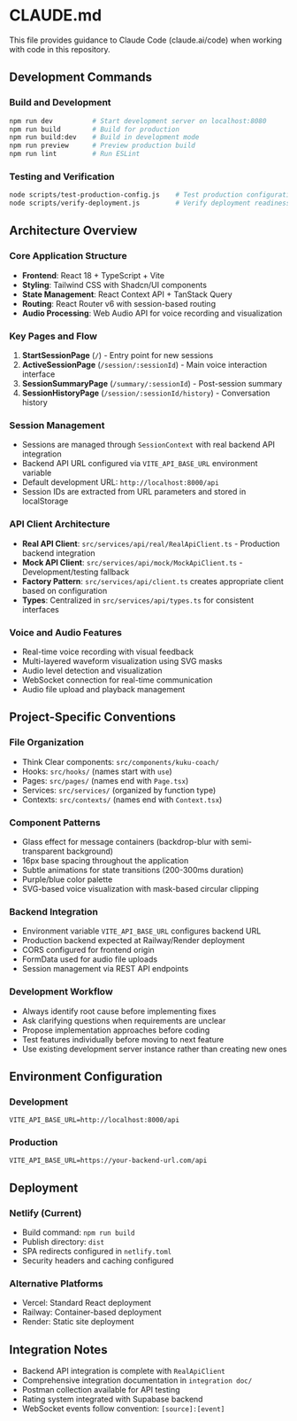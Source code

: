 # CLAUDE.md

This file provides guidance to Claude Code (claude.ai/code) when working with code in this repository.

## Development Commands

### Build and Development
```bash
npm run dev          # Start development server on localhost:8080
npm run build        # Build for production
npm run build:dev    # Build in development mode
npm run preview      # Preview production build
npm run lint         # Run ESLint
```

### Testing and Verification
```bash
node scripts/test-production-config.js    # Test production configuration
node scripts/verify-deployment.js         # Verify deployment readiness
```

## Architecture Overview

### Core Application Structure
- **Frontend**: React 18 + TypeScript + Vite
- **Styling**: Tailwind CSS with Shadcn/UI components
- **State Management**: React Context API + TanStack Query
- **Routing**: React Router v6 with session-based routing
- **Audio Processing**: Web Audio API for voice recording and visualization

### Key Pages and Flow
1. **StartSessionPage** (`/`) - Entry point for new sessions
2. **ActiveSessionPage** (`/session/:sessionId`) - Main voice interaction interface
3. **SessionSummaryPage** (`/summary/:sessionId`) - Post-session summary
4. **SessionHistoryPage** (`/session/:sessionId/history`) - Conversation history

### Session Management
- Sessions are managed through `SessionContext` with real backend API integration
- Backend API URL configured via `VITE_API_BASE_URL` environment variable
- Default development URL: `http://localhost:8000/api`
- Session IDs are extracted from URL parameters and stored in localStorage

### API Client Architecture
- **Real API Client**: `src/services/api/real/RealApiClient.ts` - Production backend integration
- **Mock API Client**: `src/services/api/mock/MockApiClient.ts` - Development/testing fallback
- **Factory Pattern**: `src/services/api/client.ts` creates appropriate client based on configuration
- **Types**: Centralized in `src/services/api/types.ts` for consistent interfaces

### Voice and Audio Features
- Real-time voice recording with visual feedback
- Multi-layered waveform visualization using SVG masks
- Audio level detection and visualization
- WebSocket connection for real-time communication
- Audio file upload and playback management

## Project-Specific Conventions

### File Organization
- Think Clear components: `src/components/kuku-coach/`
- Hooks: `src/hooks/` (names start with `use`)
- Pages: `src/pages/` (names end with `Page.tsx`)
- Services: `src/services/` (organized by function type)
- Contexts: `src/contexts/` (names end with `Context.tsx`)

### Component Patterns
- Glass effect for message containers (backdrop-blur with semi-transparent background)
- 16px base spacing throughout the application
- Subtle animations for state transitions (200-300ms duration)
- Purple/blue color palette
- SVG-based voice visualization with mask-based circular clipping

### Backend Integration
- Environment variable `VITE_API_BASE_URL` configures backend URL
- Production backend expected at Railway/Render deployment
- CORS configured for frontend origin
- FormData used for audio file uploads
- Session management via REST API endpoints

### Development Workflow
- Always identify root cause before implementing fixes
- Ask clarifying questions when requirements are unclear
- Propose implementation approaches before coding
- Test features individually before moving to next feature
- Use existing development server instance rather than creating new ones

## Environment Configuration

### Development
```env
VITE_API_BASE_URL=http://localhost:8000/api
```

### Production
```env
VITE_API_BASE_URL=https://your-backend-url.com/api
```

## Deployment

### Netlify (Current)
- Build command: `npm run build`
- Publish directory: `dist`
- SPA redirects configured in `netlify.toml`
- Security headers and caching configured

### Alternative Platforms
- Vercel: Standard React deployment
- Railway: Container-based deployment
- Render: Static site deployment

## Integration Notes

- Backend API integration is complete with `RealApiClient`
- Comprehensive integration documentation in `integration doc/`
- Postman collection available for API testing
- Rating system integrated with Supabase backend
- WebSocket events follow convention: `[source]:[event]`